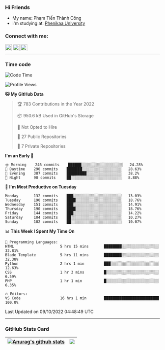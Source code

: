 ### Hi Friends

- My name: Phạm Tiến Thành Công
- I'm studying at: [Phenikaa University]


### Connect with me:
[<img align="left" alt="PhamTienThanhCong | Facebook" width="22px" src="https://upload.wikimedia.org/wikipedia/commons/thumb/1/16/Facebook-icon-1.png/640px-Facebook-icon-1.png" />][facebook]
[<img align="left" alt="PhamTienThanhCong | Zalo" width="22px" src="https://www.anphatpc.com.vn/template/anphat_2020v2/images/icon-zalo.jpg" />][zalo]
[<img align="left" alt="PhamTienThanhCong | LinkedIn" width="22px" src="https://cdn3.iconfinder.com/data/icons/inficons/512/linkedin.png" />][linkedin]

<br />

---

### Time code

<!--START_SECTION:waka-->
![Code Time](http://img.shields.io/badge/Code%20Time-592%20hrs%2047%20mins-blue)

![Profile Views](http://img.shields.io/badge/Profile%20Views-3-blue)

**🐱 My GitHub Data** 

> 🏆 783 Contributions in the Year 2022
 > 
> 📦 950.6 kB Used in GitHub's Storage 
 > 
> 🚫 Not Opted to Hire
 > 
> 📜 27 Public Repositories 
 > 
> 🔑 7 Private Repositories  
 > 
**I'm an Early 🐤** 

```text
🌞 Morning    246 commits    ██████░░░░░░░░░░░░░░░░░░░   24.28% 
🌆 Daytime    290 commits    ███████░░░░░░░░░░░░░░░░░░   28.63% 
🌃 Evening    387 commits    █████████░░░░░░░░░░░░░░░░   38.2% 
🌙 Night      90 commits     ██░░░░░░░░░░░░░░░░░░░░░░░   8.88%

```
📅 **I'm Most Productive on Tuesday** 

```text
Monday       132 commits    ███░░░░░░░░░░░░░░░░░░░░░░   13.03% 
Tuesday      190 commits    ████░░░░░░░░░░░░░░░░░░░░░   18.76% 
Wednesday    151 commits    ███░░░░░░░░░░░░░░░░░░░░░░   14.91% 
Thursday     190 commits    ████░░░░░░░░░░░░░░░░░░░░░   18.76% 
Friday       144 commits    ███░░░░░░░░░░░░░░░░░░░░░░   14.22% 
Saturday     104 commits    ██░░░░░░░░░░░░░░░░░░░░░░░   10.27% 
Sunday       102 commits    ██░░░░░░░░░░░░░░░░░░░░░░░   10.07%

```


📊 **This Week I Spent My Time On** 

```text
💬 Programming Languages: 
HTML                     5 hrs 15 mins       ████████░░░░░░░░░░░░░░░░░   32.81% 
Blade Template           5 hrs 11 mins       ████████░░░░░░░░░░░░░░░░░   32.38% 
Python                   2 hrs 1 min         ███░░░░░░░░░░░░░░░░░░░░░░   12.63% 
CSS                      1 hr 3 mins         █░░░░░░░░░░░░░░░░░░░░░░░░   6.59% 
PHP                      1 hr 1 min          █░░░░░░░░░░░░░░░░░░░░░░░░   6.35%

🔥 Editors: 
VS Code                  16 hrs 1 min        █████████████████████████   100.0%

```


 Last Updated on 09/10/2022 04:48:49 UTC
<!--END_SECTION:waka-->

---

### GitHub Stats Card

| <a href="https://github.com/phamtienthanhcong"><img align="center" src="https://github-readme-stats.vercel.app/api?username=PhamTienThanhCong&show_icons=true&include_all_commits=true&theme=buefy&hide_border=true&theme=ocean_dark" alt="Anurag's github stats" /></a> | <a href="https://github.com/phamtienthanhcong"><img align="center" src="https://github-readme-stats.vercel.app/api/top-langs/?username=PhamTienThanhCong&layout=compact&theme=buefy&hide_border=true&theme=ocean_dark" /></a> |
| ------------- | ------------- |

[Phenikaa University]: https://phenikaa-uni.edu.vn/vi
[facebook]: https://www.facebook.com/phamtienthanhcong
[linkedin]: https://linkedin.com/in/phamtienthanhcong
[zalo]: https://zalo.me/0396396332
[tiktok]: https://www.tiktok.com/@phamtienthanhcong
[web]: https://github.com/PhamTienThanhCong/web_dev
[min project]: https://github.com/PhamTienThanhCong/Project-Of-Web
[c and cpp]: https://github.com/PhamTienThanhCong/Code_C_and_Cpro
[python]: https://github.com/PhamTienThanhCong/Python_beginer
